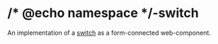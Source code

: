 # /*  @echo namespace */-switch
An implementation of a [switch](https://w3c.github.io/aria/#switch) as a form-connected web-component.